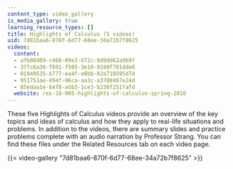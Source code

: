 ```yaml
---
content_type: video_gallery
is_media_gallery: true
learning_resource_types: []
title: Highlights of Calculus (5 videos)
uid: 7d81baa6-870f-6d77-68ee-34a72b7f8625
videos:
  content:
  - afb08409-c408-09e3-672c-8d9dd62a9b9f
  - 37fc6a36-f691-f505-3e10-9249f701dde6
  - 01949535-b777-ea4f-e0bb-02a710595d7d
  - 951751ae-894f-06ca-aa3c-a3708467e24d
  - 85edaa1e-64f0-a5b3-1ce3-b236f251fafd
  website: res-18-005-highlights-of-calculus-spring-2010
---
```


These five Highlights of Calculus videos provide an overview of the key topics and ideas of calculus and how they apply to real-life situations and problems. In addition to the videos, there are summary slides and practice problems complete with an audio narration by Professor Strang. You can find these files under the Related Resources tab on each video page.

{{< video-gallery "7d81baa6-870f-6d77-68ee-34a72b7f8625" >}}

